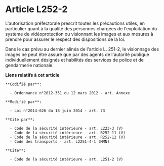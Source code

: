 # Article L252-2

L'autorisation préfectorale prescrit toutes les précautions utiles, en particulier quant à la qualité des personnes chargées
de l'exploitation du système de vidéoprotection ou visionnant les images et aux mesures à prendre pour assurer le respect des
dispositions de la loi. 

Dans le cas prévu au dernier alinéa de l'article L. 251-2, le visionnage des images ne peut être assuré que par des agents de
l'autorité publique individuellement désignés et habilités des services de police et de gendarmerie nationale.

**Liens relatifs à cet article**

	**Codifié par**:

	  - Ordonnance n°2012-351 du 12 mars 2012 - art. Annexe

	**Modifié par**:

	  - Loi n°2014-626 du 18 juin 2014 - art. 73

	**Cité par**:

	  - Code de la sécurité intérieure - art. L223-3 (V)
	  - Code de la sécurité intérieure - art. R252-11 (V)
	  - Code de la sécurité intérieure - art. R252-12 (V)
	  - Code des transports - art. L2251-4-1 (MMN)

	**Cite**:

	  - Code de la sécurité intérieure - art. L251-2 (V)
